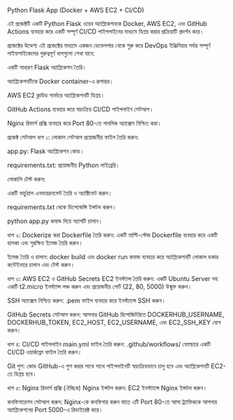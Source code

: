 Python Flask App (Docker + AWS EC2 + CI/CD)

এই প্রজেক্টটি একটি Python Flask ওয়েব অ্যাপ্লিকেশনকে Docker, AWS EC2, এবং GitHub Actions ব্যবহার করে একটি সম্পূর্ণ CI/CD পাইপলাইনের মাধ্যমে ডিপ্লয় করার প্রক্রিয়াটি প্রদর্শন করে।

প্রজেক্টের উদ্দেশ্য
এই প্রজেক্টের মাধ্যমে একজন ডেভেলপার থেকে শুরু করে DevOps ইঞ্জিনিয়ার পর্যন্ত সম্পূর্ণ লাইফসাইকেলের গুরুত্বপূর্ণ ধাপগুলো শেখা যাবে:

একটি সাধারণ Flask অ্যাপ্লিকেশন তৈরি।

অ্যাপ্লিকেশনটিকে Docker container-এ রূপান্তর।

AWS EC2 ক্লাউড সার্ভারে অ্যাপ্লিকেশনটি ডিপ্লয়।

GitHub Actions ব্যবহার করে স্বয়ংক্রিয় CI/CD পাইপলাইন সেটআপ।

Nginx রিভার্স প্রক্সি ব্যবহার করে Port 80-তে পাবলিক অ্যাক্সেস নিশ্চিত করা।

প্রজেক্ট সেটআপ
ধাপ ১: লোকাল সেটআপ
প্রয়োজনীয় ফাইল তৈরি করুন:

app.py: Flask অ্যাপ্লিকেশন কোড।

requirements.txt: প্রয়োজনীয় Python লাইব্রেরি।

লোকালি টেস্ট করুন:

একটি ভার্চুয়াল এনভায়রনমেন্ট তৈরি ও অ্যাক্টিভেট করুন।

requirements.txt থেকে ডিপেন্ডেন্সি ইন্সটল করুন।

python app.py কমান্ড দিয়ে অ্যাপটি চালান।

ধাপ ২: Dockerize করা
Dockerfile তৈরি করুন: একটি মাল্টি-স্টেজ Dockerfile ব্যবহার করে একটি হালকা এবং সুরক্ষিত ইমেজ তৈরি করুন।

ইমেজ তৈরি ও চালান: docker build এবং docker run কমান্ড ব্যবহার করে অ্যাপ্লিকেশনটি লোকাল ডকার কন্টেইনারে চালান এবং টেস্ট করুন।

ধাপ ৩: AWS EC2 ও GitHub Secrets
EC2 ইনস্ট্যান্স তৈরি করুন: একটি Ubuntu Server সহ একটি t2.micro ইনস্ট্যান্স লঞ্চ করুন এবং প্রয়োজনীয় পোর্ট (22, 80, 5000) উন্মুক্ত করুন।

SSH অ্যাক্সেস নিশ্চিত করুন: .pem ফাইল ব্যবহার করে ইনস্ট্যান্সে SSH করুন।

GitHub Secrets সেটআপ করুন: আপনার GitHub রিপোজিটরিতে DOCKERHUB_USERNAME, DOCKERHUB_TOKEN, EC2_HOST, EC2_USERNAME, এবং EC2_SSH_KEY যোগ করুন।

ধাপ ৪: CI/CD পাইপলাইন
main.yml ফাইল তৈরি করুন: .github/workflows/ ফোল্ডারে একটি CI/CD ওয়ার্কফ্লো ফাইল তৈরি করুন।

Git পুশ: কোড GitHub-এ পুশ করার সাথে সাথে পাইপলাইনটি স্বয়ংক্রিয়ভাবে চালু হবে এবং অ্যাপ্লিকেশনটি EC2-তে ডিপ্লয় হবে।

ধাপ ৫: Nginx রিভার্স প্রক্সি (ঐচ্ছিক)
Nginx ইন্সটল করুন: EC2 ইনস্ট্যান্সে Nginx ইন্সটল করুন।

কনফিগারেশন সেটআপ করুন: Nginx-কে কনফিগার করুন যাতে এটি Port 80-তে আসা ট্র্যাফিককে আপনার অ্যাপ্লিকেশনের Port 5000-এ রিডাইরেক্ট করে।
